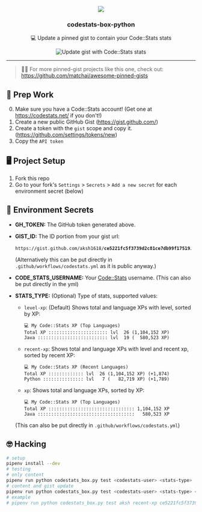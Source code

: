 <p align='center'>
  <img src="art/codestats-box.png">
  <h3 align="center">codestats-box-python</h3>
  <p align="center">💻 Update a pinned gist to contain your Code::Stats stats</p>
  <p align="center">
    <img src="https://github.com/zee-bit/codestats-box-python/workflows/Update%20gist%20with%20Code::Stats%20stats/badge.svg?branch=master" alt="Update gist with Code::Stats stats">
  </p>
</p>

---

> 📌✨ For more pinned-gist projects like this one, check out: https://github.com/matchai/awesome-pinned-gists

## 🎒 Prep Work

0. Make sure you have a Code::Stats account! (Get one at https://codestats.net/ if you don't!)
1. Create a new public GitHub Gist (https://gist.github.com/)
2. Create a token with the `gist` scope and copy it. (https://github.com/settings/tokens/new)
3. Copy the `API token`

## 🖥 Project Setup

1. Fork this repo
2. Go to your fork's `Settings` > `Secrets` > `Add a new secret` for each environment secret (below)

## 🤫 Environment Secrets

- **GH_TOKEN:** The GitHub token generated above.
- **GIST_ID:** The ID portion from your gist url:

  `https://gist.github.com/aksh1618/`**`ce5221fc5f3739d2c81ce7db99f17519`**.

  (Alternatively this can be put directly in `.github/workflows/codestats.yml` as it is public anyway.)
- **CODE_STATS_USERNAME:** Your [Code::Stats](https://codestats.net) username. (This can also be put directly in the yml)

- **STATS_TYPE:** (Optional) Type of stats, supported values:

  - `level-xp`: (Default) Shows total and language XPs with level, sorted by XP:

      ```none
      💻 My Code::Stats XP (Top Languages)
      Total XP :::::::::::::::::::::: lvl  26 (1,104,152 XP)
      Java :::::::::::::::::::::::::: lvl  19 (  580,523 XP)
      ```

  - `recent-xp`: Shows total and language XPs with level and recent xp, sorted by recent XP:

      ```none
      💻 My Code::Stats XP (Recent Languages)
      Total XP ::::::::::::: lvl  26 (1,104,152 XP) (+1,874)
      Python ::::::::::::::: lvl   7 (   82,719 XP) (+1,789)
      ```

  - `xp`: Shows total and language XPs, sorted by XP:

      ```none
      💻 My Code::Stats XP (Top Languages)
      Total XP :::::::::::::::::::::::::::::::: 1,104,152 XP
      Java ::::::::::::::::::::::::::::::::::::   580,523 XP
      ```

  (This can also be put directly in `.github/workflows/codestats.yml`)

## 🤓 Hacking

```bash
# setup
pipenv install --dev
# testing
# only content
pipenv run python codestats_box.py test <codestats-user> <stats-type>
# content and gist update
pipenv run python codestats_box.py test <codestats-user> <stats-type> <gist-id> <github-token>
# example
# pipenv run python codestats_box.py test aksh recent-xp ce5221fc5f3739d2c81ce7db99f17519 cf9181618bf1618253d17161843f71a2bb161850
```

